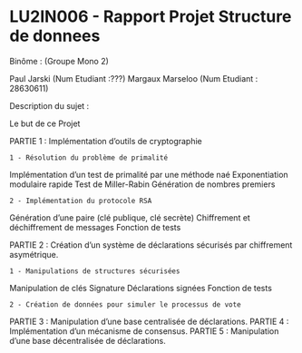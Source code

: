 # LU2IN006 - Rapport Projet Structure de donnees

Binôme : (Groupe Mono 2)

Paul Jarski (Num Etudiant :???)
Margaux Marseloo (Num Etudiant : 28630611)

Description du sujet :

Le but de ce Projet

PARTIE 1 : Implémentation d’outils de cryptographie

    1 - Résolution du problème de primalité
       
Implémentation d’un test de primalité par une méthode naé
Exponentiation modulaire rapide
Test de Miller-Rabin
Génération de nombres premiers

    2 - Implémentation du protocole RSA

Génération d’une paire (clé publique, clé secrète)
Chiffrement et déchiffrement de messages
Fonction de tests

PARTIE 2 : Création d’un système de déclarations sécurisés par chiffrement asymétrique.

    1 - Manipulations de structures sécurisées

Manipulation de clés
Signature
Déclarations signées
Fonction de tests

    2 - Création de données pour simuler le processus de vote
       

PARTIE 3 : Manipulation d’une base centralisée de déclarations.
PARTIE 4 : Implémentation d’un mécanisme de consensus.
PARTIE 5 : Manipulation d’une base décentralisée de déclarations.
